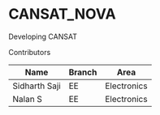 # CANSAT_NOVA
Developing CANSAT

Contributors

|Name          | Branch   | Area          |
|--------------|----------|---------------|
| Sidharth Saji| EE       | Electronics   |
| Nalan S      | EE       | Electronics   |
